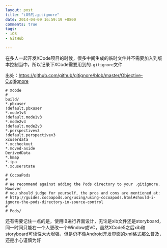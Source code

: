```yaml
---
layout: post
title: "iOS的.gitignore"
date: 2014-04-09 16:59:19 +0800
comments: true
tags: 
- iOS
- GitHub

---
```

在多人一起开发XCode项目的时候，很多中间生成的临时文件并不需要加入到版本控制当中，所以记录下XCode需要用到的`.gitignore`文件
<!-- more-->
出处：https://github.com/github/gitignore/blob/master/Objective-C.gitignore

```
# Xcode
#
build/
*.pbxuser
!default.pbxuser
*.mode1v3
!default.mode1v3
*.mode2v3
!default.mode2v3
*.perspectivev3
!default.perspectivev3
xcuserdata
*.xccheckout
*.moved-aside
DerivedData
*.hmap
*.ipa
*.xcuserstate

# CocoaPods
#
# We recommend against adding the Pods directory to your .gitignore. However
# you should judge for yourself, the pros and cons are mentioned at:
# http://guides.cocoapods.org/using/using-cocoapods.html#should-i-ignore-the-pods-directory-in-source-control
#
# Pods/
```

还有需要记住一点的是，使用IB进行界面设计，无论是xib文件还是storyboard，同一时间只能右一个人更改一个Window或VC，虽然XCode5之后xib和storyboard可读性大大增强，但是仍不像Android开发界面的xml格式那么普及，还是小心谨慎为好
